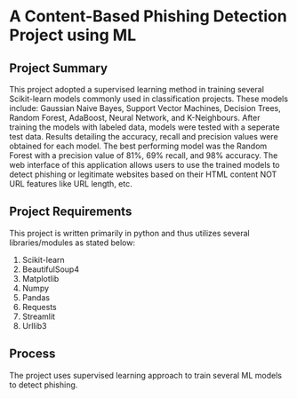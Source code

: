 # A Content-Based Phishing Detection Project using ML

## Project Summary

This project adopted a supervised learning method in training several Scikit-learn models commonly used in classification projects. These models include: Gaussian Naive Bayes, Support Vector Machines, Decision Trees, Random Forest, AdaBoost, Neural Network, and K-Neighbours. After training the models with labeled data, models were tested with a seperate test data. Results detailing the accuracy, recall and precision values were obtained for each model. The best performing model was the Random Forest with a precision value of 81%, 69% recall, and 98% accuracy. The web interface of this application allows users to use the trained models to detect phishing or legitimate websites based on their HTML content NOT URL features like URL length, etc.

## Project Requirements

This project is written primarily in python and thus utilizes several libraries/modules as stated below:

1. Scikit-learn
2. BeautifulSoup4
3. Matplotlib
4. Numpy
5. Pandas
6. Requests
7. Streamlit
8. Urllib3

## Process

The project uses supervised learning approach to train several ML models to detect phishing.

###  